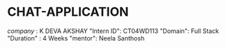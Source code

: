 # CHAT-APPLICATION
*company* : K DEVA AKSHAY
"Intern ID": CT04WD113
"Domain": Full Stack
"Duration" : 4 Weeks
"mentor": Neela Santhosh
